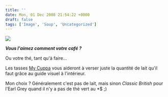 ```yaml
---
title: ''
date: Mon, 01 Dec 2008 21:54:22 +0000
draft: false
tags: ['Image', 'Soup', 'Uncategorized']
---
```


![](https://madd0.files.wordpress.com/2008/12/rcxxgaq0ngz7eem3uzg0efcco1_500.jpg)

**_Vous l'aimez comment votre café ?_**

Ou votre thé, tant qu'à faire…

Les tasses [My Cuppa](http://www.gnr8.biz/product_info.php?products_id=693) vous aideront à verser juste la quantité de lait qu'il faut grâce au guide visuel à l'intérieur.

Mon choix ? Généralement c'est pas de lait, mais sinon _Classic British_ pour l'Earl Grey quand il n'y a pas de thé vert au \*$ ;)